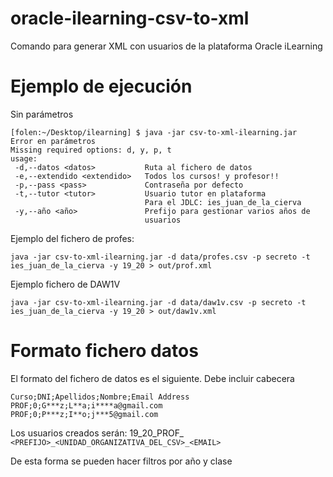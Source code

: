 # oracle-ilearning-csv-to-xml
Comando para generar XML con usuarios de la plataforma Oracle iLearning

# Ejemplo de ejecución

Sin parámetros
```
[folen:~/Desktop/ilearning] $ java -jar csv-to-xml-ilearning.jar
Error en parámetros
Missing required options: d, y, p, t
usage:
 -d,--datos <datos>           Ruta al fichero de datos
 -e,--extendido <extendido>   Todos los cursos! y profesor!!
 -p,--pass <pass>             Contraseña por defecto
 -t,--tutor <tutor>           Usuario tutor en plataforma
                              Para el JDLC: ies_juan_de_la_cierva
 -y,--año <año>               Prefijo para gestionar varios años de
                              usuarios

```

Ejemplo del fichero de profes:
```
java -jar csv-to-xml-ilearning.jar -d data/profes.csv -p secreto -t ies_juan_de_la_cierva -y 19_20 > out/prof.xml
```

Ejemplo fichero de DAW1V
```
java -jar csv-to-xml-ilearning.jar -d data/daw1v.csv -p secreto -t ies_juan_de_la_cierva -y 19_20 > out/daw1v.xml
```

# Formato fichero datos
El formato del fichero de datos es el siguiente. Debe incluir cabecera

```
Curso;DNI;Apellidos;Nombre;Email Address
PROF;0;G***z;L**a;i****a@gmail.com
PROF;0;P***z;I**o;j***5@gmail.com
```

Los usuarios creados serán:
19_20_PROF_<email>
``` <PREFIJO>_<UNIDAD_ORGANIZATIVA_DEL_CSV>_<EMAIL> ```

De esta forma se pueden hacer filtros por año y clase
